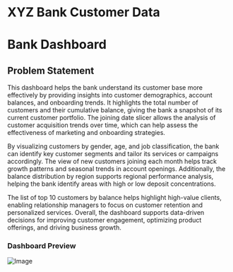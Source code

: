 # XYZ Bank Customer Data

# Bank Dashboard

## Problem Statement

This dashboard helps the bank understand its customer base more effectively by providing insights into customer demographics, account balances, and onboarding trends. It highlights the total number of customers and their cumulative balance, giving the bank a snapshot of its current customer portfolio. The joining date slicer allows the analysis of customer acquisition trends over time, which can help assess the effectiveness of marketing and onboarding strategies.

By visualizing customers by gender, age, and job classification, the bank can identify key customer segments and tailor its services or campaigns accordingly. The view of new customers joining each month helps track growth patterns and seasonal trends in account openings. Additionally, the balance distribution by region supports regional performance analysis, helping the bank identify areas with high or low deposit concentrations.

The list of top 10 customers by balance helps highlight high-value clients, enabling relationship managers to focus on customer retention and personalized services. Overall, the dashboard supports data-driven decisions for improving customer engagement, optimizing product offerings, and driving business growth.


### Dashboard Preview
 
![Image](https://github.com/user-attachments/assets/e5bc0f72-b796-4593-b231-911f39c499ab)

